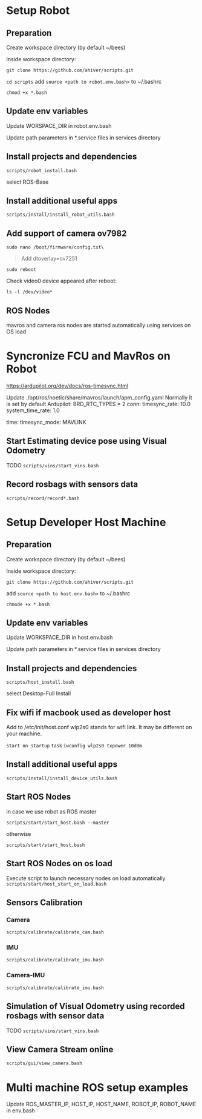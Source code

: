 
# Setup Robot

## Preparation

Create workspace directory (by default ~/bees)

Inside workspace directory:

`git clone https://github.com/ahiver/scripts.git`

`cd scripts`
add `source <path to robot.env.bash>` to ~/.bashrc

`chmod +x *.bash`

## Update env variables

Update WORSPACE_DIR in robot.env.bash

Update path parameters in *.service files in services directory

## Install projects and dependencies

`scripts/robot_install.bash`

select ROS-Base

## Install additional useful apps

`scripts/install/install_robot_utils.bash`

## Add support of camera ov7982

`sudo nano /boot/firmware/config.txt\`

> Add dtoverlay=ov7251

`sudo reboot`

Check video0 device appeared after reboot:

`ls -l /dev/video*`

## ROS Nodes 

mavros and camera ros nodes are started automatically using services on OS load

# Syncronize FCU and MavRos on Robot
https://ardupilot.org/dev/docs/ros-timesync.html

Update ./opt/ros/noetic/share/mavros/launch/apm_config.yaml
Normally it is set by default
Ardupilot: BRD_RTC_TYPES = 2
conn:
  timesync_rate: 10.0
  system_time_rate: 1.0

time:
  timesync_mode: MAVLINK

## Start Estimating device pose using Visual Odometry

TODO
`scripts/vins/start_vins.bash`

## Record rosbags with sensors data

`scripts/record/record*.bash`


# Setup Developer Host Machine

## Preparation

Create workspace directory (by default ~/bees)

Inside workspace directory:

`git clone https://github.com/ahiver/scripts.git`

add `source <path to host.env.bash>` to ~/.bashrc

`chmode +x *.bash`

## Update env variables

Update WORKSPACE_DIR in host.env.bash

Update path parameters in *.service files in services directory

## Install projects and dependencies

`scripts/host_install.bash`

select Desktop-Full Install

## Fix wifi if macbook used as developer host

Add to /etc/init/host.conf
wlp2s0 stands for wifi link. It may be different on your machine.

`start on startup`
`task`
`iwconfig wlp2s0 txpower 10dBm`

## Install additional useful apps

`scripts/install/install_device_utils.bash`

## Start ROS Nodes 

in case we use robot as ROS master

`scripts/start/start_host.bash --master`

otherwise 

`scripts/start/start_host.bash`

## Start ROS Nodes on os load

Execute script to launch necessary nodes on load automatically
`scripts/start/host_start_on_load.bash`

## Sensors Calibration

### Camera

`scripts/calibrate/calibrate_cam.bash`

### IMU

`scripts/calibrate/calibrate_imu.bash`

### Camera-IMU

`scripts/calibrate/calibrate_imu.bash`

## Simulation of Visual Odometry using recorded rosbags with sensor data

TODO
`scripts/vins/start_vins.bash`

## View Camera Stream online

`scripts/gui/view_camera.bash`

# Multi machine ROS setup examples

Update ROS_MASTER_IP, HOST_IP, HOST_NAME, ROBOT_IP, ROBOT_NAME
in env.bash
